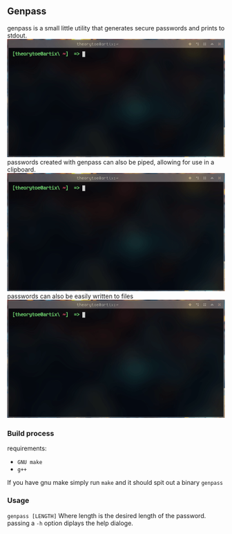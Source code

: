 ## Genpass

genpass is a small little utility that generates secure passwords and prints to stdout.
![genpassgif](img/genpass.gif)
passwords created with genpass can also be piped, allowing for use in a clipboard.
![genpasspipegif](img/genpass_pipe.gif)
passwords can also be easily written to files
![genpasscatgif](img/genpass_cat.gif)

### Build process

requirements:
- `GNU make`
- `g++`

If you have gnu make simply run `make` and it should spit out a binary `genpass`

### Usage
`genpass [LENGTH]` Where length is the desired length of the password.
passing a `-h` option diplays the help dialoge.
